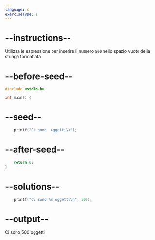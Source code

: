 ```yaml
---
language: c
exerciseType: 1
---
```


# --instructions--

Utilizza le espressione per inserire il numero `500` nello spazio vuoto della stringa formattata

# --before-seed--

```c
#include <stdio.h>

int main() {
```

# --seed--

```c
    printf("Ci sono  oggetti\n");
```

# --after-seed--

```c
    return 0;
}
```

# --solutions--

```c
    printf("Ci sono %d oggetti\n", 500);
```

# --output--

Ci sono 500 oggetti
